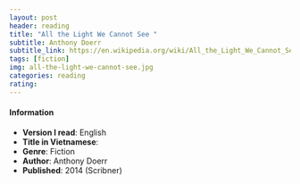 ```yaml
---
layout: post
header: reading
title: "All the Light We Cannot See "
subtitle: Anthony Doerr
subtitle_link: https://en.wikipedia.org/wiki/All_the_Light_We_Cannot_See
tags: [fiction]
img: all-the-light-we-cannot-see.jpg
categories: reading
rating:
---
```


<h4 class="post-more">Information</h4>

- **Version I read**: English
- **Title in Vietnamese**: 
- **Genre**: Fiction
- **Author**: Anthony Doerr
- **Published**: 2014 (Scribner)

